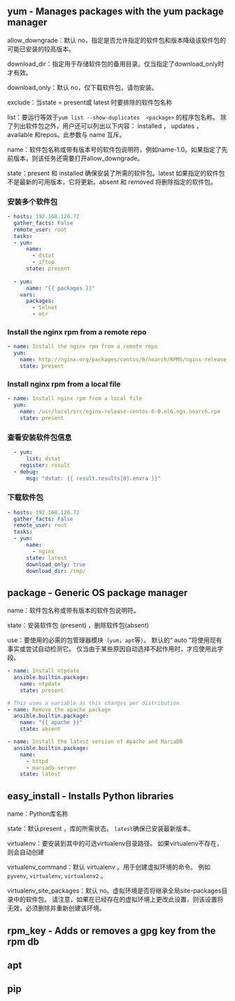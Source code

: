 ## yum - Manages packages with the yum package manager

allow_downgrade：默认 no，指定是否允许指定的软件包和版本降级该软件包的可能已安装的较高版本。

download_dir：指定用于存储软件包的备用目录。仅当指定了download_only时才有效。

download_only：默认 no，仅下载软件包，请勿安装。

exclude：当state = present或 latest 时要排除的软件包名称

list：要运行等效于`yum list --show-duplicates  <package>` 的程序包名称。 除了列出软件包之外，用户还可以列出以下内容： installed ， updates ，available 和repos。此参数与 name 互斥。

name：软件包名称或带有版本号的软件包说明符，例如name-1.0。如果指定了先前版本，则该任务还需要打开allow_downgrade。

state：present 和 installed 确保安装了所需的软件包。latest 如果指定的软件包不是最新的可用版本，它将更新。absent 和 removed 将删除指定的软件包。

### 安装多个软件包

```yaml
- hosts: 192.168.120.72
  gather_facts: False
  remote_user: root
  tasks:
  - yum:
      name: 
        - dstat
        - iftop
      state: present
  
  - yum:
      name: "{{ packages }}"
    vars:
      packages:
        - telnet
        - mtr
```

### Install the nginx rpm from a remote repo

```yaml
- name: Install the nginx rpm from a remote repo
  yum:
    name: http://nginx.org/packages/centos/6/noarch/RPMS/nginx-release-centos-6-0.el6.ngx.noarch.rpm
    state: present
```

### Install nginx rpm from a local file

```yaml
- name: Install nginx rpm from a local file
  yum:
    name: /usr/local/src/nginx-release-centos-6-0.el6.ngx.noarch.rpm
    state: present
```

### 查看安装软件包信息

```yaml
  - yum:
      list: dstat
    register: result
  - debug:
      msg: "dstat: {{ result.results[0].envra }}"
```

### 下载软件包

```yaml
- hosts: 192.168.120.72
  gather_facts: False
  remote_user: root
  tasks:
  - yum:
      name: 
        - nginx
      state: latest
      download_only: true
      download_dir: /tmp/
```

## package - Generic OS package manager

name：软件包名称或带有版本的软件包说明符。

state：安装软件包 (present) ，删除软件包(absent)

use：要使用的必需的包管理器模块（`yum`，`apt`等）。 默认的“ auto ”将使用现有事实或尝试自动检测它。
仅当由于某些原因自动选择不起作用时，才应使用此字段。

```yaml
- name: Install ntpdate
  ansible.builtin.package:
    name: ntpdate
    state: present

# This uses a variable as this changes per distribution.
- name: Remove the apache package
  ansible.builtin.package:
    name: "{{ apache }}"
    state: absent

- name: Install the latest version of Apache and MariaDB
  ansible.builtin.package:
    name:
      - httpd
      - mariadb-server
    state: latest
```

##  easy_install - Installs Python libraries

name：Python库名称

state：默认present ，库的所需状态。 ` latest `确保已安装最新版本。

virtualenv：要安装到其中的可选virtualenv目录路径。 如果virtualenv不存在，则会自动创建

virtualenv_command：默认  virtualenv 。用于创建虚拟环境的命令。 例如 `pyvenv`, `virtualenv`, `virtualenv2` 。

virtualenv_site_packages：默认 no。虚拟环境是否将继承全局site-packages目录中的软件包。 请注意，如果在已经存在的虚拟环境上更改此设置，则该设置将无效，必须删除并重新创建该环境。

## rpm_key - Adds or removes a gpg key from the rpm db

## apt

## pip





 